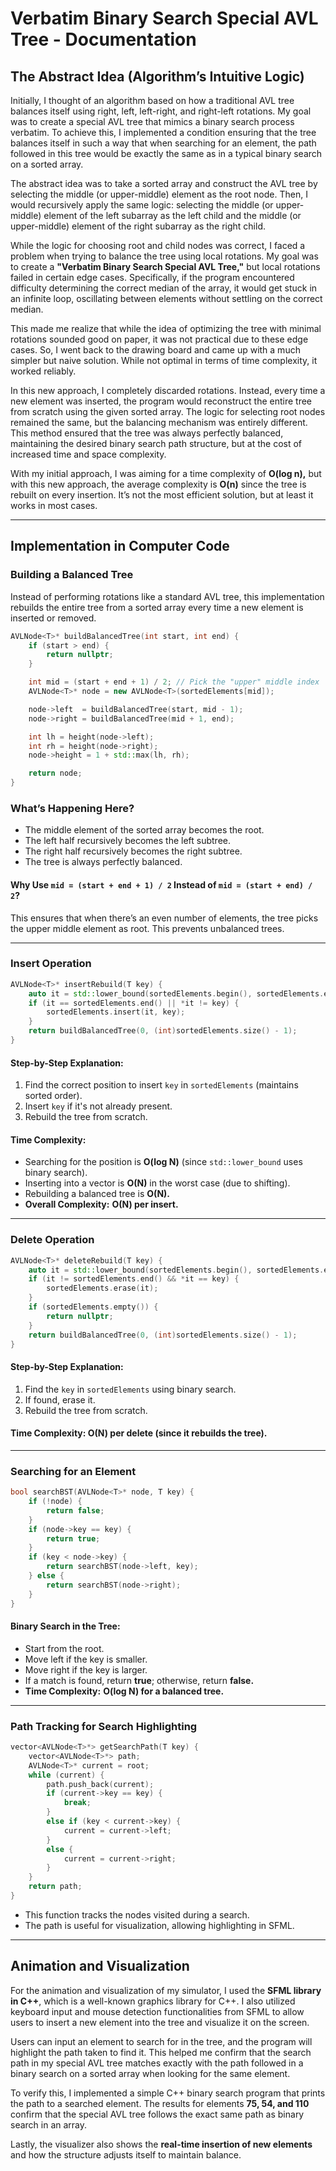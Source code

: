 # Verbatim Binary Search Special AVL Tree - Documentation

## The Abstract Idea (Algorithm’s Intuitive Logic)

Initially, I thought of an algorithm based on how a traditional AVL tree balances itself using right, left, left-right, and right-left rotations. My goal was to create a special AVL tree that mimics a binary search process verbatim. To achieve this, I implemented a condition ensuring that the tree balances itself in such a way that when searching for an element, the path followed in this tree would be exactly the same as in a typical binary search on a sorted array.

The abstract idea was to take a sorted array and construct the AVL tree by selecting the middle (or upper-middle) element as the root node. Then, I would recursively apply the same logic: selecting the middle (or upper-middle) element of the left subarray as the left child and the middle (or upper-middle) element of the right subarray as the right child.

While the logic for choosing root and child nodes was correct, I faced a problem when trying to balance the tree using local rotations. My goal was to create a **"Verbatim Binary Search Special AVL Tree,"** but local rotations failed in certain edge cases. Specifically, if the program encountered difficulty determining the correct median of the array, it would get stuck in an infinite loop, oscillating between elements without settling on the correct median.

This made me realize that while the idea of optimizing the tree with minimal rotations sounded good on paper, it was not practical due to these edge cases. So, I went back to the drawing board and came up with a much simpler but naive solution. While not optimal in terms of time complexity, it worked reliably.

In this new approach, I completely discarded rotations. Instead, every time a new element was inserted, the program would reconstruct the entire tree from scratch using the given sorted array. The logic for selecting root nodes remained the same, but the balancing mechanism was entirely different. This method ensured that the tree was always perfectly balanced, maintaining the desired binary search path structure, but at the cost of increased time and space complexity.

With my initial approach, I was aiming for a time complexity of **O(log n),** but with this new approach, the average complexity is **O(n)** since the tree is rebuilt on every insertion. It’s not the most efficient solution, but at least it works in most cases.

---

## Implementation in Computer Code

### Building a Balanced Tree

Instead of performing rotations like a standard AVL tree, this implementation rebuilds the entire tree from a sorted array every time a new element is inserted or removed.

```cpp
AVLNode<T>* buildBalancedTree(int start, int end) {
    if (start > end) {
        return nullptr;
    }

    int mid = (start + end + 1) / 2; // Pick the "upper" middle index
    AVLNode<T>* node = new AVLNode<T>(sortedElements[mid]);

    node->left  = buildBalancedTree(start, mid - 1);
    node->right = buildBalancedTree(mid + 1, end);

    int lh = height(node->left);
    int rh = height(node->right);
    node->height = 1 + std::max(lh, rh);

    return node;
}
```

### What’s Happening Here?
- The middle element of the sorted array becomes the root.
- The left half recursively becomes the left subtree.
- The right half recursively becomes the right subtree.
- The tree is always perfectly balanced.

#### Why Use `mid = (start + end + 1) / 2` Instead of `mid = (start + end) / 2`?
This ensures that when there’s an even number of elements, the tree picks the upper middle element as root. This prevents unbalanced trees.

---

### Insert Operation

```cpp
AVLNode<T>* insertRebuild(T key) {
    auto it = std::lower_bound(sortedElements.begin(), sortedElements.end(), key);
    if (it == sortedElements.end() || *it != key) {
        sortedElements.insert(it, key);
    }
    return buildBalancedTree(0, (int)sortedElements.size() - 1);
}
```

#### Step-by-Step Explanation:
1. Find the correct position to insert `key` in `sortedElements` (maintains sorted order).
2. Insert `key` if it's not already present.
3. Rebuild the tree from scratch.

#### Time Complexity:
- Searching for the position is **O(log N)** (since `std::lower_bound` uses binary search).
- Inserting into a vector is **O(N)** in the worst case (due to shifting).
- Rebuilding a balanced tree is **O(N).**
- **Overall Complexity:** **O(N) per insert.**

---

### Delete Operation

```cpp
AVLNode<T>* deleteRebuild(T key) {
    auto it = std::lower_bound(sortedElements.begin(), sortedElements.end(), key);
    if (it != sortedElements.end() && *it == key) {
        sortedElements.erase(it);
    }
    if (sortedElements.empty()) {
        return nullptr;
    }
    return buildBalancedTree(0, (int)sortedElements.size() - 1);
}
```

#### Step-by-Step Explanation:
1. Find the `key` in `sortedElements` using binary search.
2. If found, erase it.
3. Rebuild the tree from scratch.

#### Time Complexity: **O(N) per delete** (since it rebuilds the tree).

---

### Searching for an Element

```cpp
bool searchBST(AVLNode<T>* node, T key) {
    if (!node) {
        return false;
    }
    if (node->key == key) {
        return true;
    }
    if (key < node->key) {
        return searchBST(node->left, key);
    } else {
        return searchBST(node->right);
    }
}
```

#### Binary Search in the Tree:
- Start from the root.
- Move left if the key is smaller.
- Move right if the key is larger.
- If a match is found, return **true**; otherwise, return **false.**
- **Time Complexity:** **O(log N) for a balanced tree.**

---

### Path Tracking for Search Highlighting

```cpp
vector<AVLNode<T>*> getSearchPath(T key) {
    vector<AVLNode<T>*> path;
    AVLNode<T>* current = root;
    while (current) {
        path.push_back(current);
        if (current->key == key) {
            break;
        }
        else if (key < current->key) {
            current = current->left;
        }
        else {
            current = current->right;
        }
    }
    return path;
}
```

- This function tracks the nodes visited during a search.
- The path is useful for visualization, allowing highlighting in SFML.

---

## Animation and Visualization

For the animation and visualization of my simulator, I used the **SFML library in C++**, which is a well-known graphics library for C++. I also utilized keyboard input and mouse detection functionalities from SFML to allow users to insert a new element into the tree and visualize it on the screen.

Users can input an element to search for in the tree, and the program will highlight the path taken to find it. This helped me confirm that the search path in my special AVL tree matches exactly with the path followed in a binary search on a sorted array when looking for the same element.

To verify this, I implemented a simple C++ binary search program that prints the path to a searched element. The results for elements **75, 54, and 110** confirm that the special AVL tree follows the exact same path as binary search in an array.

Lastly, the visualizer also shows the **real-time insertion of new elements** and how the structure adjusts itself to maintain balance.